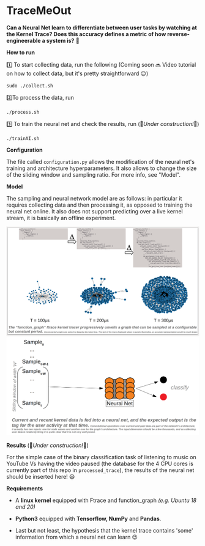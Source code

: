 # TraceMeOut

<b>Can a Neural Net learn to differentiate between user tasks by watching at the Kernel Trace? Does this accuracy defines a metric of how reverse-engineerable a system is?</b> 🤩 


<b>How to run</b>

1️⃣ To start collecting data, run the following (Coming soon 🔜 Video tutorial on how to collect data, but it's pretty straightforward 😉)

`sudo ./collect.sh`

2️⃣To process the data, run

`./process.sh`

3️⃣ To train the neural net and check the results, run (🚧<i>Under construction!</i>🚧)

`./trainAI.sh`


<b>Configuration</b>

The file called `configuration.py` allows the modification of the neural net's training and architecture hyperparameters. It also allows to change the size of the sliding window and sampling ratio. For more info, see "Model".

<b>Model</b>

The sampling and neural network model are as follows: in particular it requires collecting data and then processing it, as opposed to training the neural net online. It also does not support predicting over a live kernel stream, it is basically an offline experiment.

<img src="https://github.com/GastonMazzei/TraceMeOut/raw/main/utils/sampling_model.png" width=800>

<img src="https://github.com/GastonMazzei/TraceMeOut/raw/main/utils/neuralnet_model.png" width=800>

<b>Results</b> (🚧<i>Under construction!</i>🚧)

For the simple case of the binary classification task of listening to music on YouTube Vs having the video paused (the database for the 4 CPU cores is currently part of this repo in `processed_trace`), the results of the neural net should be inserted here! 😃

<b>Requirements</b>

- A <b>linux kernel</b> equipped with Ftrace and function_graph <i>(e.g. Ubuntu 18 and 20)</i>

- <b>Python3</b> equipped with <b>Tensorflow, NumPy</b> and <b>Pandas</b>. 

- Last but not least, the hypothesis that the kernel trace contains 'some' information from which a neural net can learn 😉

